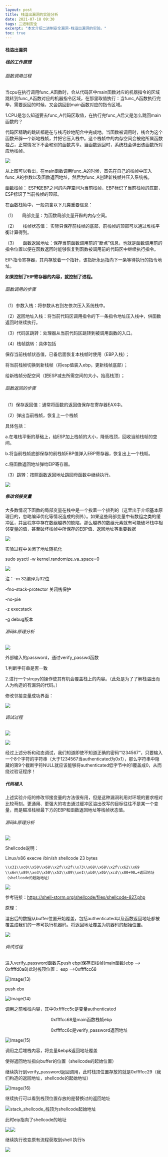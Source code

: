 ```yaml
---
layout: post
title: 栈溢出漏洞的实验分析
date: 2021-07-18 09:30
tags: 二进制安全
excerpt: "本文介绍二进制安全漏洞-栈溢出漏洞的实验。"
toc: true
---	
```


#### 栈溢出漏洞

##### 栈的工作原理

###### 函数调用过程

当cpu在执行调用func\_A函数时，会从代码区中main函数对应的机器指令的区域跳转到func\_A函数对应的机器指令区域，在那里取值执行：当func\_A函数执行完毕，需要返回的时候，又会跳回到main函数对应的指令区域。

1.CPU是怎么知道要去func\_A代码区取值，在执行完func\_A后又是怎么跳回main函数的？

代码区精确的跳转都是在与栈巧妙地配合中完成地。当函数被调用时，栈会为这个函数开辟一个新地栈帧，并把它压入栈中。这个栈帧中的内存空间会被他所属函数独占，正常情况下不会和别的函数共享。当函数返回时，系统栈会弹出该函数所对应地栈帧。

![](assets/image301.png)

从上图可以看出，在main函数调用func\_A的时候，首先在自己的栈帧中压入func\_A的参数以及函数返回地址，然后为func\_A创建新栈帧并压入系统栈。

函数栈帧： ESP和EBP之间的内存空间为当前栈帧，EBP标识了当前栈帧的底部，ESP标识了当前栈帧的顶部。

在函数栈帧中，一般包含以下几类重要信息：

（1）     局部变量：为函数局部变量开辟的内存空间。

（2）     栈帧状态值： 实际只保存前栈帧的底部，前栈帧的顶部可以通过堆栈平衡计算得到。

（3）     函数返回地址：保存当前函数调用前的“断点”信息，也就是函数调用前的指令位置以便在函数返回时能够恢复到函数被调用前的代码区中继续执行指令。

EIP:指令寄存器，其内存放着一个指针，该指针永远指向下一条等待执行的指令地址。

**如果控制了EIP寄存器的内容，就控制了进程。**

###### 函数调用的步骤

（1）参数入栈：将参数从右到左依次压入系统栈中。

（2）返回地址入栈：将当前代码区调用指令的下一条指令地址压入栈中，供函数返回时继续执行。

（3）代码区跳转：处理器从当前代码区跳转到被调用函数的入口。

（4）栈帧跳转：具体包括

保存当前栈帧状态值，已备后面恢复本栈帧时使用（EBP入栈）；

将当前栈帧切换到新栈帧（将esp值装入ebp，更新栈帧底部）；

给新栈帧分配空间（把ESP减去所需空间的大小，抬高栈顶）；

###### 函数返回的步骤

（1）保存返回值：通常将函数的返回值保存在寄存器EAX中。

（2）弹出当前栈帧，恢复上一个栈帧

具体包括：

a.在堆栈平衡的基础上，给ESP加上栈帧的大小，降低栈顶，回收当前栈帧的空间。

b.将当前栈帧底部保存的前栈帧EBP值弹入EBP寄存器，恢复出上一个栈帧。

c.将函数返回地址弹给EIP寄存器。

（3）跳转：按照函数返回地址跳回母函数中继续执行。

![](assets/image303.png)

##### 修改邻接变量

大多数情况下函数的局部变量在栈中是一个挨着一个排列的（这里出于介绍基本原理目的，忽略编译优化等情况造成的例外）。如果这些局部变量中有数组之类的缓冲区，并且程序中存在数组越界的缺陷，那么越界的数组元素就有可能破坏栈中相邻变量的值，甚至破坏栈帧中所保存的EBP值、返回地址等重要数据

![](assets/image305.png)

实验过程中关闭了地址随机化

sudo sysctl -w kernel.randomize\_va\_space=0

![](assets/image307.png)

注：\-m 32编译为32位

\-fno-stack-protector 关闭栈保护

\-no-pie

\-z execstack

\-g debug版本

###### 源码&原理分析

![](assets/image309.png)

外部输入的password，通过verify\_passwd函数

1.判断字符串是否一致

2.进行一个strcpy的操作使其有机会覆盖栈上的内容。（此处是为了了解栈溢出而人为构造的有漏洞的代码。）

修改邻接变量成功界面：

![](assets/image311.png)

###### 调试过程

![](assets/image312.png)

![](assets/image313.png)

经过上述分析和动态调试，我们知道即使不知道正确的密码“1234567”，只要输入一个8个字符的字符串（大于1234567当authenticated为0x1），那么字符串中隐藏的第9个截断字符NULL就应该能够将authenticated低字节中的1覆盖成0，从而绕过验证程序！

##### 代码植入

上述实验介绍的修改邻接变量的方法很有用，但是这种漏洞利用对环境的要求相对比较苛刻。更通用、更强大的攻击通过缓冲区溢出改写的目标往往不是某一个变量，而是瞄准栈帧最下方的EBP和函数返回地址等栈帧状态值。

###### 源码&原理分析

![](assets/image315.jpg)

Shellcode说明：

Linux/x86 execve /bin/sh shellcode 23 bytes

```
\\x31\\xc0\\x50\\x68\\x2f\\x2f\\x73\\x68\\x68\\x2f\\x62\\x69 \\x6e\\x89\\xe3\\x50\\x53\\x89\\xe1\\xb0\\x0b\\xcd\\x80+90…+返回地址（shellcode的起始地址）
```

![](assets/image317.jpg)


参考链接：https://shell-storm.org/shellcode/files/shellcode-827.php

原理：

溢出后的数据从buffer位置开始覆盖，包括authenticated以及函数返回地址都被覆盖成我们的一串可执行机器码。将返回地址覆盖为机器码的起始位置。

![](assets/image319.png)

###### 调试过程

进入verify\_password函数先push ebp(保存旧栈帧(main函数)ebp --> 0xffffd0a8)此时栈顶位置： esp -->0xffffcc68

![Image(13)](assets/image321.png)

push ebx

![Image(14)](assets/image323.png)

调用之前堆栈内容，其中0xffffcc5c是变量authenticated

                                     0xffffcc68是main函数栈帧ebp

                                     0xffffcc6c是verify\_password返回地址

![Image(15)](assets/image325.png)

调用之后堆栈内容，将变量&ebp&返回地址覆盖

使得返回地址指向buffer的位置（shellcode的起始位置）

继续执行到verify\_password返回调用，此时栈顶位置存放的就是0xffffcc29（我们构造的返回地址，shellcode的起始地址）

![Image(16)](assets/image327.png)

继续执行可以看到栈顶位置存放的是替换过的返回地址

![stack_shellcode_栈顶为shellcode起始地址](assets/image329.png)

此时eip指向了shellcode的地址

![](assets/image331.png)![](assets/image333.png)

继续执行改变原有流程获取到shell 执行ls

![](assets/image335.png)
